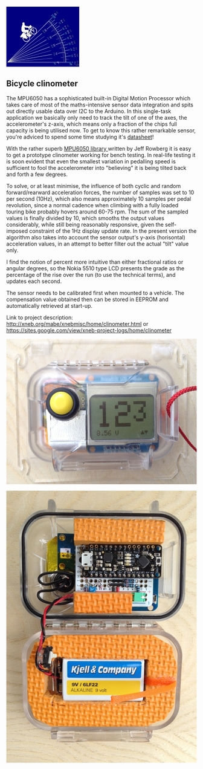 ![](img/klinometer_symbol_193x159.jpg) 


## Bicycle clinometer

The MPU6050 has a sophisticated built-in Digital Motion Processor which takes care of most of the maths-intensive sensor data integration and spits out directly usable data over I2C to the Arduino. In this single-task application we basically only need to track the tilt of one of the axes, the accelerometer's z-axis, which means only a fraction of the chips full capacity is being utilised now. To get to know this rather remarkable sensor, you're adviced to spend some time studying it's [datasheet](https://www.invensense.com/wp-content/uploads/2015/02/MPU-6000-Datasheet1.pdf)!



With the rather superb [MPU6050 library ](https://github.com/jrowberg/i2cdevlib/tree/master/Arduino/MPU6050)  written by Jeff Rowberg it is easy to get a prototype clinometer working for bench testing. In real-life testing it is soon evident that even the smallest variation in pedalling speed is sufficient to fool the accelerometer into "believing" it is being tilted back and forth a few degrees. 

To solve, or at least minimise, the influence of both cyclic and random forward/rearward acceleration forces, the number of samples was set to 10 per second (10Hz), which also means approximately 10 samples per pedal revolution, since a normal cadence  when climbing with a fully loaded touring bike probably hovers around 60-75 rpm. The sum of the sampled values is finally divided by 10, which smooths the output values considerably, while still being reasonably responsive, given the self-imposed constraint of the 1Hz display update rate. In the present version the algorithm also takes into account the sensor output's y-axis (horisontal) acceleration values, in an attempt to better filter out the actual "tilt" value only.

I find the notion of percent more intuitive than either fractional ratios or angular degrees, so the Nokia 5510 type LCD presents the grade as the percentage of the rise over the run (to use the technical terms), and updates each second.

The sensor needs to be calibrated first when mounted to a vehicle. The compensation value obtained then can be stored in EEPROM and automatically retrieved at start-up. 

Link to project description: http://xneb.org/mabe/xnebmisc/home/clinometer.html or https://sites.google.com/view/xneb-project-logs/home/clinometer

![](img/3-4_50.jpg) 

![](img/1-1_50rot.jpg) 
